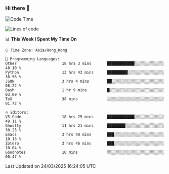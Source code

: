 ### Hi there 👋

<!--
**nicehiro/nicehiro** is a ✨ _special_ ✨ repository because its `README.md` (this file) appears on your GitHub profile.

Here are some ideas to get you started:

- 🔭 I’m currently working on ...
- 🌱 I’m currently learning ...
- 👯 I’m looking to collaborate on ...
- 🤔 I’m looking for help with ...
- 💬 Ask me about ...
- 📫 How to reach me: ...
- 😄 Pronouns: ...
- ⚡ Fun fact: ...
-->

<!--START_SECTION:waka-->
![Code Time](http://img.shields.io/badge/Code%20Time-394%20hrs%2038%20mins-blue)

![Lines of code](https://img.shields.io/badge/From%20Hello%20World%20I%27ve%20Written-1.6%20million%20lines%20of%20code-blue)

📊 **This Week I Spent My Time On** 

```text
🕑︎ Time Zone: Asia/Hong_Kong

💬 Programming Languages: 
Other                    18 hrs 3 mins       ████████████░░░░░░░░░░░░░   48.10 % 
Python                   13 hrs 43 mins      █████████░░░░░░░░░░░░░░░░   36.56 % 
JSON                     3 hrs 4 mins        ██░░░░░░░░░░░░░░░░░░░░░░░   08.22 % 
Bash                     1 hr 9 mins         █░░░░░░░░░░░░░░░░░░░░░░░░   03.09 % 
TeX                      38 mins             ░░░░░░░░░░░░░░░░░░░░░░░░░   01.72 % 

🔥 Editors: 
VS Code                  18 hrs 25 mins      ████████████░░░░░░░░░░░░░   49.11 % 
Ghostty                  11 hrs 21 mins      ████████░░░░░░░░░░░░░░░░░   30.25 % 
Emacs                    3 hrs 48 mins       ███░░░░░░░░░░░░░░░░░░░░░░   10.13 % 
Zotero                   3 hrs 46 mins       ███░░░░░░░░░░░░░░░░░░░░░░   10.04 % 
Goodnotes                10 mins             ░░░░░░░░░░░░░░░░░░░░░░░░░   00.47 % 
```


 Last Updated on 24/03/2025 16:24:05 UTC
<!--END_SECTION:waka-->
